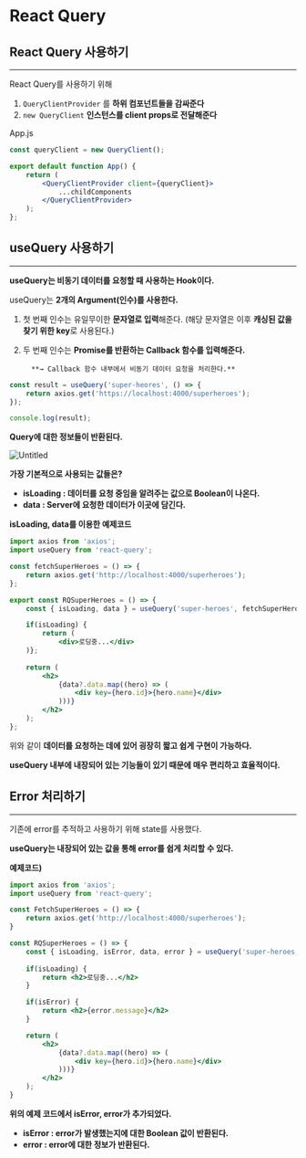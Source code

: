 # React Query

## React Query 사용하기

---

React Query를 사용하기 위해 

1. `QueryClientProvider` 를 **하위 컴포넌트들을 감싸준다**
2. `new QueryClient` **인스턴스를 client props로 전달해준다**

App.js

```jsx
const queryClient = new QueryClient();

export default function App() {
	return (
		<QueryClientProvider client={queryClient}>
			...childComponents
		</QueryClientProvider>
	);
};
```

## useQuery 사용하기

---

**useQuery는 비동기 데이터를 요청할 때 사용하는 Hook이다.**

useQuery는 **2개의 Argument(인수)를 사용한다.**

1. 첫 번째 인수는 유일무이한 **문자열로 입력**해준다. (해당 문자열은 이후 **캐싱된 값을 찾기 위한 key**로 사용된다.)
2. 두 번째 인수는 **Promise를 반환하는 Callback 함수를 입력해준다.**

         **→ Callback 함수 내부에서 비동기 데이터 요청을 처리한다.**

```jsx
const result = useQuery('super-heores', () => {
	return axios.get('https://localhost:4000/superheroes');
});

console.log(result);
```

**Query에 대한 정보들이 반환된다.**

![Untitled](React%20Query%20bbf4a458105f4ff38cad313a36d91950/Untitled.png)

**가장 기본적으로 사용되는 값들은?**

- **isLoading : 데이터를 요청 중임을 알려주는 값으로 Boolean이 나온다.**
- **data : Server에 요청한 데이터가 이곳에 담긴다.**

**isLoading, data를 이용한 예제코드**

```jsx
import axios from 'axios';
import useQuery from 'react-query';

const fetchSuperHeroes = () => {
	return axios.get('http://localhost:4000/superheroes');
};

export const RQSuperHeroes = () => {
	const { isLoading, data } = useQuery('super-heroes', fetchSuperHeroes);

	if(isLoading) {
		return (
			<div>로딩중...</div>
	)};
	
	return (
		<h2>
			{data?.data.map((hero) => (
				<div key={hero.id}>{hero.name}</div>
			)))}
		</h2>
	);
}; 
```

위와 같이 **데이터를 요청하는 데에 있어 굉장히 짧고 쉽게 구현이 가능하다.**

**useQuery 내부에 내장되어 있는 기능들이 있기 때문에 매우 편리하고 효율적이다.**

## Error 처리하기

---

기존에 error를 추적하고 사용하기 위해 state를 사용했다.

**useQuery는 내장되어 있는 값을 통해 error를 쉽게 처리할 수 있다.**

**예제코드)**

```jsx
import axios from 'axios';
import useQuery from 'react-query';

const FetchSuperHeroes = () => {
	return axios.get('http://localhost:4000/superheroes');
}

const RQSuperHeroes = () => {
	const { isLoading, isError, data, error } = useQuery('super-heroes', FetchSuperHeroes);
	
	if(isLoading) {
		return <h2>로딩중...</h2>
	}

	if(isError) {
		return <h2>{error.message}</h2>
	}

	return (
		<h2>
			{data?.data.map((hero) => (
				<div key={hero.id}>{hero.name}</div>
			)))}
		</h2>
	);
}
```

**위의 예제 코드에서 isError, error가 추가되었다.**

- **isError : error가 발생했는지에 대한 Boolean 값이 반환된다.**
- **error : error에 대한 정보가 반환된다.**